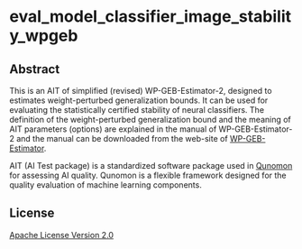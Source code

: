 # eval_model_classifier_image_stability_wpgeb

## Abstract

This is an AIT of simplified (revised) WP-GEB-Estimator-2, 
designed to estimates weight-perturbed generalization bounds. 
It can be used for evaluating the statistically certified stability 
of neural classifiers. The definition of the
weight-perturbed generalization bound and the meaning of
AIT parameters (options)
are explained in the manual of WP-GEB-Estimator-2 and
the manual can be downloaded from the web-site of 
[WP-GEB-Estimator](https://staff.aist.go.jp/y-isobe/wp-geb-estimator/).

AIT (AI Test package) is a standardized software package 
used in [Qunomon](https://aistairc.github.io/qunomon/index_en.html) for assessing AI quality. 
Qunomon is a flexible framework designed for the
quality evaluation of machine learning components.

## License

[Apache License Version 2.0](LICENSE.txt)






